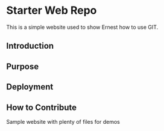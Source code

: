 # Starter Web Repo

This is a simple website used to show Ernest how to use GIT.

## Introduction
## Purpose
## Deployment
## How to Contribute
Sample website with plenty of files for demos
